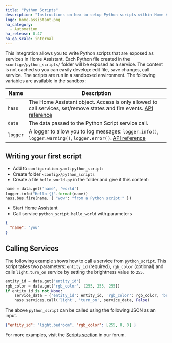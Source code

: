 ```yaml
---
title: "Python Scripts"
description: "Instructions on how to setup Python scripts within Home Assistant."
logo: home-assistant.png
ha_category:
  - Automation
ha_release: 0.47
ha_qa_scale: internal
---
```


This integration allows you to write Python scripts that are exposed as services in Home Assistant. Each Python file created in the `<config>/python_scripts/` folder will be exposed as a service. The content is not cached so you can easily develop: edit file, save changes, call service. The scripts are run in a sandboxed environment. The following variables are available in the sandbox:

| Name | Description |
| ---- | ----------- |
| `hass` | The Home Assistant object. Access is only allowed to call services, set/remove states and fire events. [API reference][hass-api]
| `data` | The data passed to the Python Script service call.
| `logger` | A logger to allow you to log messages: `logger.info()`, `logger.warning()`, `logger.error()`. [API reference][logger-api]

[hass-api]: /developers/development_hass_object/
[logger-api]: https://docs.python.org/3.4/library/logging.html#logger-objects

## Writing your first script

 - Add to `configuration.yaml`: `python_script:`
 - Create folder `<config>/python_scripts`
 - Create a file `hello_world.py` in the folder and give it this content:

```python
name = data.get('name', 'world')
logger.info("Hello {}".format(name))
hass.bus.fire(name, { "wow": "from a Python script!" })
```

 - Start Home Assistant
 - Call service `python_script.hello_world` with parameters

```json
{
  "name": "you"
}
```

## Calling Services

The following example shows how to call a service from `python_script`. This script takes two parameters: `entity_id` (required), `rgb_color` (optional) and calls `light.turn_on` service by setting the brightness value to `255`.

```python
entity_id = data.get('entity_id')
rgb_color = data.get('rgb_color', [255, 255, 255])
if entity_id is not None:
    service_data = {'entity_id': entity_id, 'rgb_color': rgb_color, 'brightness': 255 }
    hass.services.call('light', 'turn_on', service_data, False)
```
The above `python_script` can be called using the following JSON as an input.

```json
{"entity_id": "light.bedroom", "rgb_color": [255, 0, 0] }
```

For more examples, visit the [Scripts section](https://community.home-assistant.io/c/projects/scripts) in our forum.

